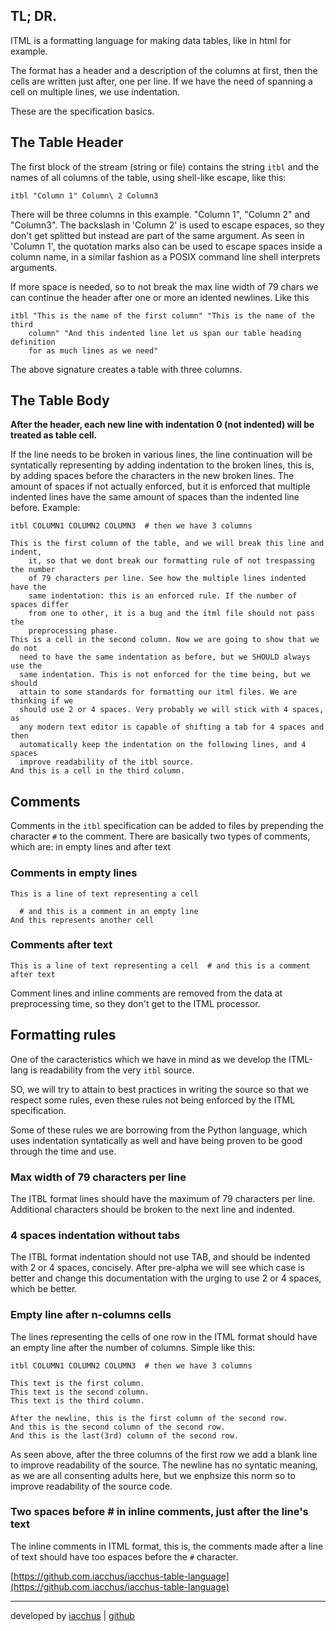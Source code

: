 ## TL; DR.

ITML is a formatting language for making data tables, like in html for example.

The format has a header and a description of the columns at first, then the
cells are written just after, one per line. If we have the need of spanning a
cell on multiple lines, we use indentation.

These are the specification basics.

## The Table Header

The first block of the stream (string or file) contains the string `itbl` and
the names of all columns of the table, using shell-like escape, like this:

```
itbl "Column 1" Column\ 2 Column3
```

There will be three columns in this example. "Column 1", "Column 2" and
"Column3". The backslash in 'Column 2' is used to escape espaces, so they don't
get splitted but instead are part of the same argument. As seen in 'Column 1',
the quotation marks also can be used to escape spaces inside a column name,
in a similar fashion as a POSIX command line shell interprets arguments.

If more space is needed, so to not break the max line width of 79 chars we can
continue the header after one or more an idented newlines. Like this

```
itbl "This is the name of the first column" "This is the name of the third
    column" "And this indented line let us span our table heading definition
    for as much lines as we need"
```

The above signature creates a table with three columns.

## The Table Body

**After the header, each new line with indentation 0 (not indented) will be
treated as table cell.**

If the line needs to be broken in various lines, the line continuation will be
syntatically representing by adding indentation to the broken lines, this is,
by adding spaces before the characters in the new broken lines. The amount of
spaces if not actually enforced, but it is enforced that multiple indented
lines have the same amount of spaces than the indented line before. Example:

```
itbl COLUMN1 COLUMN2 COLUMN3  # then we have 3 columns

This is the first column of the table, and we will break this line and indent,
    it, so that we dont break our formatting rule of not trespassing the number
    of 79 characters per line. See how the multiple lines indented have the
    same indentation: this is an enforced rule. If the number of spaces differ
    from one to other, it is a bug and the itml file should not pass the
    preprocessing phase.
This is a cell in the second column. Now we are going to show that we do not
  need to have the same indentation as before, but we SHOULD always use the
  same indentation. This is not enforced for the time being, but we should 
  attain to some standards for formatting our itml files. We are thinking if we
  should use 2 or 4 spaces. Very probably we will stick with 4 spaces, as
  any modern text editor is capable of shifting a tab for 4 spaces and then
  automatically keep the indentation on the following lines, and 4 spaces
  improve readability of the itbl source.
And this is a cell in the third column.
```

## Comments

Comments in the `itbl` specification can be added to files by prepending the
character `#` to the comment.  There are basically two types of comments, which
are: in empty lines and after text

### Comments in empty lines

```
This is a line of text representing a cell

  # and this is a comment in an empty line
And this represents another cell
```

### Comments after text

```
This is a line of text representing a cell  # and this is a comment after text
```

Comment lines and inline comments are removed from the data at preprocessing
time, so they don't get to the ITML processor.

## Formatting rules

One of the caracteristics which we have in mind as we develop the ITML-lang is
readability from the very `itbl` source.

SO, we will try to attain to best practices in writing the source so that we
respect some rules, even these rules not being enforced by the ITML
specification.

Some of these rules we are borrowing from the Python language, which uses
indentation syntatically as well and have being proven to be good through the
time and use.

### Max width of 79 characters per line

The ITBL format lines should have the maximum of 79 characters per line.
Additional characters should be broken to the next line and indented.

### 4 spaces indentation without tabs

The ITBL format indentation should not use TAB, and should be indented with
2 or 4 spaces, concisely. After pre-alpha we will see which case is better and
change this documentation with the urging to use 2 or 4 spaces, which be
better.

### Empty line after n-columns cells

The lines representing the cells of one row in the ITML format should have an
empty line after the number of columns. Simple like this:

```
itbl COLUMN1 COLUMN2 COLUMN3  # then we have 3 columns

This text is the first column. 
This text is the second column. 
This text is the third column.

After the newline, this is the first column of the second row.
And this is the second column of the second row.
And this is the last(3rd) column of the second row.
```

As seen above, after the three columns of the first row we add a blank line to
improve readability of the source. The newline has no syntatic meaning, as we
are all consenting adults here, but we enphsize this norm so to improve
readability of the source code.

### Two spaces before # in inline comments, just after the line's text

The inline comments in ITML format, this is, the comments made after a line of
text should have too espaces before the `#` character.

[https://github.com.iacchus/iacchus-table-language](https://github.com.iacchus/iacchus-table-language)

* * *

developed by [iacchus](https://iacchus.github.io) | [github](https://github.com/iacchus/)
